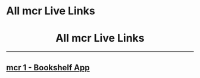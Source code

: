 # All mcr Live Links

<div align="center">
  <h1>All mcr Live Links</h1>
</div>



---


## [mcr 1 - Bookshelf App](https://darlinn-mcr1-bookshelf.vercel.app/)
